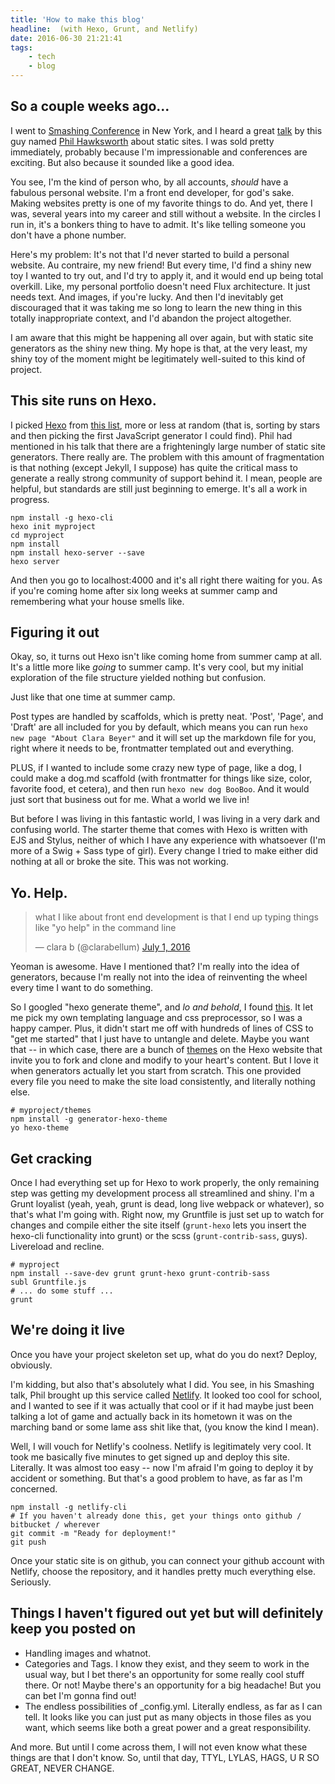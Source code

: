 ```yaml
---
title: 'How to make this blog'
headline:  (with Hexo, Grunt, and Netlify)
date: 2016-06-30 21:21:41
tags: 
	- tech 
	- blog
---
```



## So a couple weeks ago... 

I went to [Smashing Conference][smashconf] in New York, and I heard a great [talk] by this guy named [Phil Hawksworth][phil] about static sites. I was sold pretty immediately, probably because I'm impressionable and conferences are exciting. But also because it sounded like a good idea.

You see, I'm the kind of person who, by all accounts, *should* have a fabulous personal website. I'm a front end developer, for god's sake. Making websites pretty is one of my favorite things to do. And yet, there I was, several years into my career and still without a website.  In the circles I run in, it's a bonkers thing to have to admit. It's like telling someone you don't have a phone number.

Here's my problem: It's not that I'd never started to build a personal website. Au contraire, my new friend! But every time, I'd find a shiny new toy I wanted to try out, and I'd try to apply it, and it would end up being total overkill. Like, my personal portfolio doesn't need Flux architecture. It just needs text. And images, if you're lucky. And then I'd inevitably get discouraged that it was taking me so long to learn the new thing in this totally inappropriate context, and I'd abandon the project altogether. 

I am aware that this might be happening all over again, but with static site generators as the shiny new thing. My hope is that, at the very least, my shiny toy of the moment might be legitimately well-suited to this kind of project.

## This site runs on Hexo. 

I picked [Hexo] from [this list][ssg], more or less at random (that is, sorting by stars and then picking the first JavaScript generator I could find). Phil had mentioned in his talk that there are a frighteningly large number of static site generators. There really are. The problem with this amount of fragmentation is that nothing (except Jekyll, I suppose) has quite the critical mass to generate a really strong community of support behind it. I mean, people are helpful, but standards are still just beginning to emerge. It's all a work in progress.

```
npm install -g hexo-cli
hexo init myproject
cd myproject
npm install
npm install hexo-server --save
hexo server
```

And then you go to localhost:4000 and it's all right there waiting for you. As if you're coming home after six long weeks at summer camp and remembering what your house smells like. 

## Figuring it out

Okay, so, it turns out Hexo isn't like coming home from summer camp at all. It's a little more like *going* to summer camp. It's very cool, but my initial exploration of the file structure yielded nothing but confusion.

Just like that one time at summer camp.

Post types are handled by scaffolds, which is pretty neat. 'Post', 'Page', and 'Draft' are all included for you by default, which means you can run `hexo new page "About Clara Beyer"` and it will set up the markdown file for you, right where it needs to be, frontmatter templated out and everything. 

PLUS, if I wanted to include some crazy new type of page, like a dog, I could make a dog.md scaffold (with frontmatter for things like size, color, favorite food, et cetera), and then run `hexo new dog BooBoo`. And it would just sort that business out for me. What a world we live in! 

But before I was living in this fantastic world, I was living in a very dark and confusing world. The starter theme that comes with Hexo is written with EJS and Stylus, neither of which I have any experience with whatsoever (I'm more of a Swig + Sass type of girl). Every change I tried to make either did nothing at all or broke the site. This was not working.

## Yo. Help.

<div class="in-post-media" style="max-width: 500px;">
	<blockquote class="twitter-tweet" data-lang="en"><p lang="en" dir="ltr">what I like about front end development is that I end up typing things like &quot;yo help&quot; in the command line</p>&mdash; clara b (@clarabellum) <a href="https://twitter.com/clarabellum/status/748682455608070144">July 1, 2016</a></blockquote>
	<script async src="//platform.twitter.com/widgets.js" charset="utf-8"></script>	
</div>

Yeoman is awesome. Have I mentioned that? I'm really into the idea of generators, because I'm really not into the idea of reinventing the wheel every time I want to do something. 

So I googled "hexo generate theme", and *lo and behold*, I found [this][generator]. It let me pick my own templating language and css preprocessor, so I was a happy camper. Plus, it didn't start me off with hundreds of lines of CSS to "get me started" that I just have to untangle and delete. Maybe you want that -- in which case, there are a bunch of [themes] on the Hexo website that invite you to fork and clone and modify to your heart's content. But I love it when generators actually let you start from scratch. This one provided every file you need to make the site load consistently, and literally nothing else. 

```
# myproject/themes
npm install -g generator-hexo-theme
yo hexo-theme
```

## Get cracking

Once I had everything set up for Hexo to work properly, the only remaining step was getting my development process all streamlined and shiny. I'm a Grunt loyalist (yeah, yeah, grunt is dead, long live webpack or whatever), so that's what I'm going with. Right now, my Gruntfile is just set up to watch for changes and compile either the site itself (`grunt-hexo` lets you insert the hexo-cli functionality into grunt) or the scss (`grunt-contrib-sass`, guys). Livereload and recline. 

```
# myproject
npm install --save-dev grunt grunt-hexo grunt-contrib-sass
subl Gruntfile.js
# ... do some stuff ...
grunt
```

## We're doing it live

Once you have your project skeleton set up, what do you do next? Deploy, obviously.

I'm kidding, but also that's absolutely what I did. You see, in his Smashing talk, Phil brought up this service called [Netlify]. It looked too cool for school, and I wanted to see if it was actually that cool or if it had maybe just been talking a lot of game and actually back in its hometown it was on the marching band or some lame ass shit like that, (you know the kind I mean). 

Well, I will vouch for Netlify's coolness. Netlify is legitimately very cool. It took me basically five minutes to get signed up and deploy this site. Literally. It was almost too easy -- now I'm afraid I'm going to deploy it by accident or something. But that's a good problem to have, as far as I'm concerned.

```
npm install -g netlify-cli
# If you haven't already done this, get your things onto github / bitbucket / wherever
git commit -m "Ready for deployment!"
git push
```

Once your static site is on github, you can connect your github account with Netlify, choose the repository, and it handles pretty much everything else. Seriously.

## Things I haven't figured out yet but will definitely keep you posted on

* Handling images and whatnot.
* Categories and Tags. I know they exist, and they seem to work in the usual way, but I bet there's an opportunity for some really cool stuff there. Or not! Maybe there's an opportunity for a big headache! But you can bet I'm gonna find out!
* The endless possibilities of _config.yml. Literally endless, as far as I can tell. It looks like you can just put as many objects in those files as you want, which seems like both a great power and a great responsibility. 

And more. But until I come across them, I will not even know what these things are that I don't know. So, until that day, TTYL, LYLAS, HAGS, U R SO GREAT, NEVER CHANGE. 

[talk]: https://www.dropbox.com/s/dxhm92u4wsypfqh/dynamic-static-sites-phil-hawksworth.pdf?dl=0
[phil]:https://twitter.com/philhawksworth
[smashconf]: http://smashingconf.com/ny-2016/
[Hexo]: https://hexo.io/
[ssg]: https://staticsitegenerators.net/
[generator]: https://www.npmjs.com/package/generator-hexo-theme
[themes]: https://hexo.io/themes/
[Netlify]: https://www.netlify.com/
